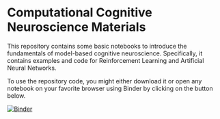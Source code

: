 # Computational Cognitive Neuroscience Materials

This repository contains some basic notebooks to introduce the fundamentals of model-based cognitive neuroscience. Specifically, it contains examples and code for Reinforcement Learning and Artificial Neural Networks. 

To use the repository code, you might either download it or open any notebook on your favorite browser using Binder by clicking on the button below.

[![Binder](https://mybinder.org/badge.svg)](https://mybinder.org/v2/gh/TheRealDrDre/PSYCH509/master?urlpath=lab)